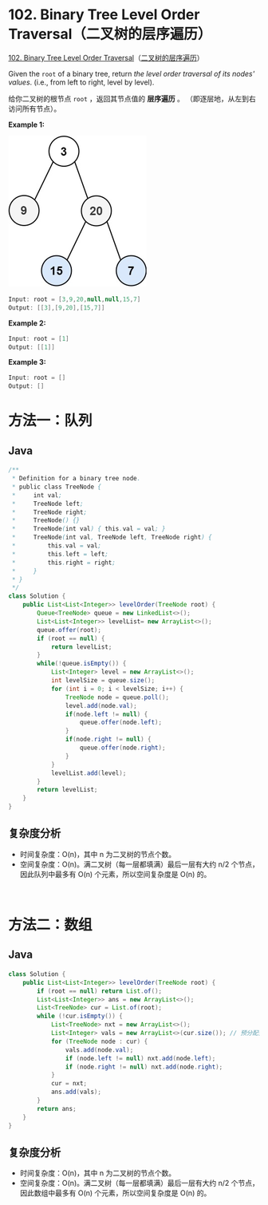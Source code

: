 # 102. Binary Tree Level Order Traversal（二叉树的层序遍历）

[102. Binary Tree Level Order Traversal](https://leetcode.com/problems/binary-tree-level-order-traversal/)（[二叉树的层序遍历](https://leetcode.cn/problems/binary-tree-level-order-traversal/)）

Given the `root`​ of a binary tree, return *the level order traversal of its nodes' values*. (i.e., from left to right, level by level).

给你二叉树的根节点 `root`​ ，返回其节点值的 **层序遍历** 。 （即逐层地，从左到右访问所有节点）。

**Example 1:**

​![image](assets/image-20240813193140-9n7dmdy.png)​

```java
Input: root = [3,9,20,null,null,15,7]
Output: [[3],[9,20],[15,7]]
```

**Example 2:**

```java
Input: root = [1]
Output: [[1]]
```

**Example 3:**

```java
Input: root = []
Output: []
```

# 方法一：队列

## Java

```java
/**
 * Definition for a binary tree node.
 * public class TreeNode {
 *     int val;
 *     TreeNode left;
 *     TreeNode right;
 *     TreeNode() {}
 *     TreeNode(int val) { this.val = val; }
 *     TreeNode(int val, TreeNode left, TreeNode right) {
 *         this.val = val;
 *         this.left = left;
 *         this.right = right;
 *     }
 * }
 */
class Solution {
    public List<List<Integer>> levelOrder(TreeNode root) {
        Queue<TreeNode> queue = new LinkedList<>();
        List<List<Integer>> levelList= new ArrayList<>();
        queue.offer(root);
        if (root == null) {
            return levelList;
        }
        while(!queue.isEmpty()) {
            List<Integer> level = new ArrayList<>();
            int levelSize = queue.size();
            for (int i = 0; i < levelSize; i++) {
                TreeNode node = queue.poll();
                level.add(node.val);
                if(node.left != null) {
                    queue.offer(node.left);
                }
                if(node.right != null) {
                    queue.offer(node.right);
                }   
            }
            levelList.add(level);
        }
        return levelList;
    }
}
```

## 复杂度分析

* 时间复杂度：O(n)，其中 n 为二叉树的节点个数。
* 空间复杂度：O(n)。满二叉树（每一层都填满）最后一层有大约 n/2 个节点，因此队列中最多有 O(n) 个元素，所以空间复杂度是 O(n) 的。

‍

# 方法二：数组

## Java

```java
class Solution {
    public List<List<Integer>> levelOrder(TreeNode root) {
        if (root == null) return List.of();
        List<List<Integer>> ans = new ArrayList<>();
        List<TreeNode> cur = List.of(root);
        while (!cur.isEmpty()) {
            List<TreeNode> nxt = new ArrayList<>();
            List<Integer> vals = new ArrayList<>(cur.size()); // 预分配空间
            for (TreeNode node : cur) {
                vals.add(node.val);
                if (node.left != null) nxt.add(node.left);
                if (node.right != null) nxt.add(node.right);
            }
            cur = nxt;
            ans.add(vals);
        }
        return ans;
    }
}
```

## 复杂度分析

* 时间复杂度：O(n)，其中 n 为二叉树的节点个数。
* 空间复杂度：O(n)。满二叉树（每一层都填满）最后一层有大约 n/2 个节点，因此数组中最多有 O(n) 个元素，所以空间复杂度是 O(n) 的。

‍
